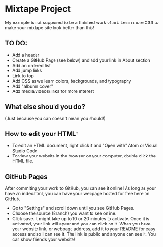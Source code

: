 # Mixtape Project

My example is not supposed to be a finished work of art. Learn more CSS to make your mixtape site look better than this!

## TO DO:
- Add a header
- Create a GitHub Page (see below) and add your link in About section
- Add an ordered list
- Add jump links
- Link to top
- Add CSS as we learn colors, backgrounds, and typography
- Add "albumn cover"
- Add media/videos/links for more interest

## What else should you do?
(Just because you can doesn't mean you should!)

## How to edit your HTML:
- To edit an HTML document, right click it and "Open with" Atom or Visual Studio Code
- To view your website in the browser on your computer, double click the HTML file.

## GitHub Pages
After commiting your work to GitHub, you can see it online! As long as your have an index.html, you can have your webpage hosted for free here on GitHub.
- Go to "Settings" and scroll down until you see GitHub Pages.
- Choose the source (Branch) you want to see online.
- Click save.
It might take up to 10 or 20 minutes to activate. Once it is activated, your link will apear and you can click on it.
When you have your website link, or webpage address, add it to your README for easy access and so I can see it.
The link is public and anyone can see it. You can show friends your website!
